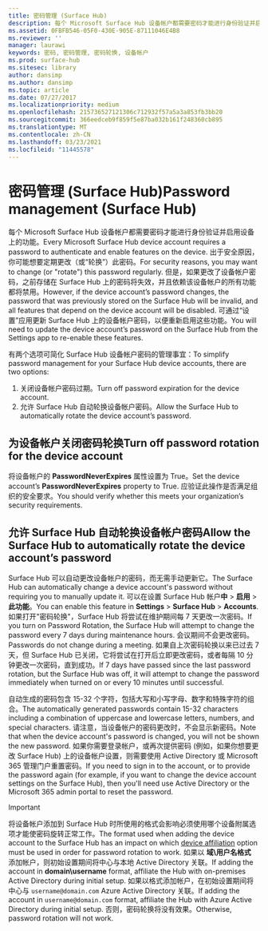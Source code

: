 ```yaml
---
title: 密码管理 (Surface Hub)
description: 每个 Microsoft Surface Hub 设备帐户都需要密码才能进行身份验证并启用设备上的功能。
ms.assetid: 0FBFB546-05F0-430E-905E-87111046E4B8
ms.reviewer: ''
manager: laurawi
keywords: 密码, 密码管理, 密码轮换, 设备帐户
ms.prod: surface-hub
ms.sitesec: library
author: dansimp
ms.author: dansimp
ms.topic: article
ms.date: 07/27/2017
ms.localizationpriority: medium
ms.openlocfilehash: 215736527121306c712932f57a5a3a853fb3bb20
ms.sourcegitcommit: 366eedceb9f859f5e87ba032b161f248360cb895
ms.translationtype: MT
ms.contentlocale: zh-CN
ms.lasthandoff: 03/23/2021
ms.locfileid: "11445578"
---
```

# <a name="password-management-surface-hub"></a><span data-ttu-id="d6164-104">密码管理 (Surface Hub)</span><span class="sxs-lookup"><span data-stu-id="d6164-104">Password management (Surface Hub)</span></span>

<span data-ttu-id="d6164-105">每个 Microsoft Surface Hub 设备帐户都需要密码才能进行身份验证并启用设备上的功能。</span><span class="sxs-lookup"><span data-stu-id="d6164-105">Every Microsoft Surface Hub device account requires a password to authenticate and enable features on the device.</span></span> <span data-ttu-id="d6164-106">出于安全原因，你可能想要定期更改（或“轮换”）此密码。</span><span class="sxs-lookup"><span data-stu-id="d6164-106">For security reasons, you may want to change (or "rotate") this password regularly.</span></span> <span data-ttu-id="d6164-107">但是，如果更改了设备帐户密码，之前存储在 Surface Hub 上的密码将失效，并且依赖该设备帐户的所有功能都将禁用。</span><span class="sxs-lookup"><span data-stu-id="d6164-107">However, if the device account’s password changes, the password that was previously stored on the Surface Hub will be invalid, and all features that depend on the device account will be disabled.</span></span> <span data-ttu-id="d6164-108">可通过“设置”应用更新 Surface Hub 上的设备帐户密码，以便重新启用这些功能。</span><span class="sxs-lookup"><span data-stu-id="d6164-108">You will need to update the device account’s password on the Surface Hub from the Settings app to re-enable these features.</span></span>

<span data-ttu-id="d6164-109">有两个选项可简化 Surface Hub 设备帐户密码的管理事宜：</span><span class="sxs-lookup"><span data-stu-id="d6164-109">To simplify password management for your Surface Hub device accounts, there are two options:</span></span>

1.  <span data-ttu-id="d6164-110">关闭设备帐户密码过期。</span><span class="sxs-lookup"><span data-stu-id="d6164-110">Turn off password expiration for the device account.</span></span>
2.  <span data-ttu-id="d6164-111">允许 Surface Hub 自动轮换设备帐户密码。</span><span class="sxs-lookup"><span data-stu-id="d6164-111">Allow the Surface Hub to automatically rotate the device account’s password.</span></span>


## <a name="turn-off-password-rotation-for-the-device-account"></a><span data-ttu-id="d6164-112">为设备帐户关闭密码轮换</span><span class="sxs-lookup"><span data-stu-id="d6164-112">Turn off password rotation for the device account</span></span>

<span data-ttu-id="d6164-113">将设备帐户的 **PasswordNeverExpires** 属性设置为 True。</span><span class="sxs-lookup"><span data-stu-id="d6164-113">Set the device account’s **PasswordNeverExpires** property to True.</span></span> <span data-ttu-id="d6164-114">应验证此操作是否满足组织的安全要求。</span><span class="sxs-lookup"><span data-stu-id="d6164-114">You should verify whether this meets your organization’s security requirements.</span></span>


## <a name="allow-the-surface-hub-to-automatically-rotate-the-device-accounts-password"></a><span data-ttu-id="d6164-115">允许 Surface Hub 自动轮换设备帐户密码</span><span class="sxs-lookup"><span data-stu-id="d6164-115">Allow the Surface Hub to automatically rotate the device account’s password</span></span>

<span data-ttu-id="d6164-116">Surface Hub 可以自动更改设备帐户的密码，而无需手动更新它。</span><span class="sxs-lookup"><span data-stu-id="d6164-116">The Surface Hub can automatically change a device account's password without requiring you to manually update it.</span></span> <span data-ttu-id="d6164-117">可以在设置 Surface Hub 帐户**中**  >  **启用**  >  **此功能**。</span><span class="sxs-lookup"><span data-stu-id="d6164-117">You can enable this feature in **Settings** > **Surface Hub** > **Accounts**.</span></span> <span data-ttu-id="d6164-118">如果打开"密码轮换"，Surface Hub 将尝试在维护期间每 7 天更改一次密码。</span><span class="sxs-lookup"><span data-stu-id="d6164-118">If you turn on Password Rotation, the Surface Hub will attempt to change the password every 7 days during maintenance hours.</span></span> <span data-ttu-id="d6164-119">会议期间不会更改密码。</span><span class="sxs-lookup"><span data-stu-id="d6164-119">Passwords do not change during a meeting.</span></span> <span data-ttu-id="d6164-120">如果自上次密码轮换以来已过去 7 天，但 Surface Hub 已关闭，它将尝试在打开后立即更改密码，或者每隔 10 分钟更改一次密码，直到成功。</span><span class="sxs-lookup"><span data-stu-id="d6164-120">If 7 days have passed since the last password rotation, but the Surface Hub was off, it will attempt to change the password immediately when turned on or every 10 minutes until successful.</span></span>

<span data-ttu-id="d6164-121">自动生成的密码包含 15-32 个字符，包括大写和小写字母、数字和特殊字符的组合。</span><span class="sxs-lookup"><span data-stu-id="d6164-121">The automatically generated passwords contain 15-32 characters including a combination of uppercase and lowercase letters, numbers, and special characters.</span></span> <span data-ttu-id="d6164-122">请注意，当设备帐户的密码更改时，不会显示新密码。</span><span class="sxs-lookup"><span data-stu-id="d6164-122">Note that when the device account's password is changed, you will not be shown the new password.</span></span> <span data-ttu-id="d6164-123">如果你需要登录帐户，或再次提供密码 (例如，如果你想要更改 Surface Hub) 上的设备帐户设置，则需要使用 Active Directory 或 Microsoft 365 管理门户重置密码。</span><span class="sxs-lookup"><span data-stu-id="d6164-123">If you need to sign in to the account, or to provide the password again (for example, if you want to change the device account settings on the Surface Hub), then you'll need use Active Directory or the Microsoft 365 admin portal to reset the password.</span></span>

> [!IMPORTANT]
> <span data-ttu-id="d6164-124">将设备帐户添加到 Surface Hub 时所使用的格式会影响必须使用哪个设备附属[](prepare-your-environment-for-surface-hub.md)选项才能使密码旋转正常工作。</span><span class="sxs-lookup"><span data-stu-id="d6164-124">The format used when adding the device account to the Surface Hub has an impact on which [device affiliation](prepare-your-environment-for-surface-hub.md) option must be used in order for password rotation to work.</span></span> <span data-ttu-id="d6164-125">如果以 **域\用户名格式** 添加帐户，则初始设置期间将中心与本地 Active Directory 关联。</span><span class="sxs-lookup"><span data-stu-id="d6164-125">If adding the account in **domain\username** format, affiliate the Hub with on-premises Active Directory during initial setup.</span></span> <span data-ttu-id="d6164-126">如果以格式添加帐户，在初始设置期间将中心与 `username@domain.com` Azure Active Directory 关联。</span><span class="sxs-lookup"><span data-stu-id="d6164-126">If adding the account in `username@domain.com` format, affiliate the Hub with Azure Active Directory during initial setup.</span></span> <span data-ttu-id="d6164-127">否则，密码轮换将没有效果。</span><span class="sxs-lookup"><span data-stu-id="d6164-127">Otherwise, password rotation will not work.</span></span>
